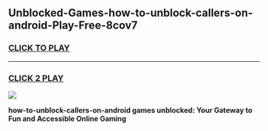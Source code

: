 
## Unblocked-Games-how-to-unblock-callers-on-android-Play-Free-8cov7
<h3>
<a href="https://premium76.site?title=how-to-unblock-callers-on-android&ref=20M">CLICK TO PLAY</a></h3>
<hr>

<h3>
<a href="https://premium76.site?title=how-to-unblock-callers-on-android&ref=20M">CLICK 2 PLAY</a>
  
</h3>

<a href="https://premium76.site?title=how-to-unblock-callers-on-android&ref=19M"><img src="https://clearcache.store/games.png"></a>


**how-to-unblock-callers-on-android games unblocked: Your Gateway to Fun and Accessible Online Gaming**
